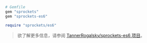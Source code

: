 ```rb
# Gemfile
gem "sprockets"
gem "sprockets-es6"
```

```rb
require "sprockets/es6"
```

<blockquote class="babel-callout babel-callout-info">
  <p>
    欲了解更多信息，请参阅 <a href="https://github.com/TannerRogalsky/sprockets-es6">TannerRogalsky/sprockets-es6 项目</a>。
  </p>
</blockquote>
